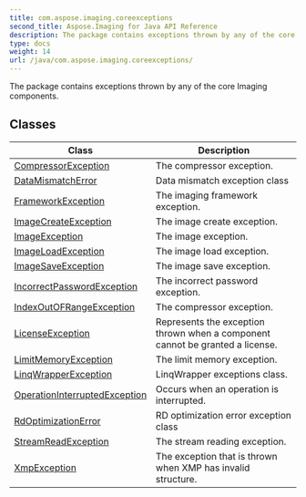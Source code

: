 ```yaml
---
title: com.aspose.imaging.coreexceptions
second_title: Aspose.Imaging for Java API Reference
description: The package contains exceptions thrown by any of the core Imaging components.
type: docs
weight: 14
url: /java/com.aspose.imaging.coreexceptions/
---
```


The package contains exceptions thrown by any of the core Imaging components.


## Classes

| Class | Description |
| --- | --- |
| [CompressorException](../com.aspose.imaging.coreexceptions/compressorexception) | The compressor exception. |
| [DataMismatchError](../com.aspose.imaging.coreexceptions/datamismatcherror) | Data mismatch exception class |
| [FrameworkException](../com.aspose.imaging.coreexceptions/frameworkexception) | The imaging framework exception. |
| [ImageCreateException](../com.aspose.imaging.coreexceptions/imagecreateexception) | The image create exception. |
| [ImageException](../com.aspose.imaging.coreexceptions/imageexception) | The image exception. |
| [ImageLoadException](../com.aspose.imaging.coreexceptions/imageloadexception) | The image load exception. |
| [ImageSaveException](../com.aspose.imaging.coreexceptions/imagesaveexception) | The image save exception. |
| [IncorrectPasswordException](../com.aspose.imaging.coreexceptions/incorrectpasswordexception) | The incorrect password exception. |
| [IndexOutOFRangeException](../com.aspose.imaging.coreexceptions/indexoutofrangeexception) | The compressor exception. |
| [LicenseException](../com.aspose.imaging.coreexceptions/licenseexception) | Represents the exception thrown when a component cannot be granted a license. |
| [LimitMemoryException](../com.aspose.imaging.coreexceptions/limitmemoryexception) | The limit memory exception. |
| [LinqWrapperException](../com.aspose.imaging.coreexceptions/linqwrapperexception) | LinqWrapper exceptions class. |
| [OperationInterruptedException](../com.aspose.imaging.coreexceptions/operationinterruptedexception) | Occurs when an operation is interrupted. |
| [RdOptimizationError](../com.aspose.imaging.coreexceptions/rdoptimizationerror) | RD optimization error exception class |
| [StreamReadException](../com.aspose.imaging.coreexceptions/streamreadexception) | The stream reading exception. |
| [XmpException](../com.aspose.imaging.coreexceptions/xmpexception) | The exception that is thrown when XMP has invalid structure. |
